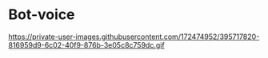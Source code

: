 # Bot-voice


https://private-user-images.githubusercontent.com/172474952/395717820-816959d9-6c02-40f9-876b-3e05c8c759dc.gif
